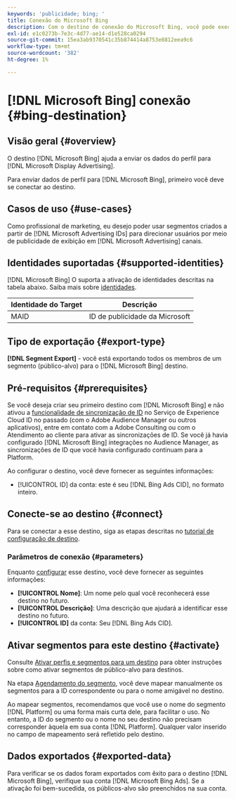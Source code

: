 ```yaml
---
keywords: 'publicidade; bing; '
title: Conexão do Microsoft Bing
description: Com o destino de conexão do Microsoft Bing, você pode executar redirecionamento e campanhas digitais direcionadas ao público-alvo em todo o Microsoft Display Advertising.
exl-id: e1c0273b-7e3c-4d77-ae14-d1e528ca0294
source-git-commit: 15ea3ab9370541c35b874414a8753e8812eea9c6
workflow-type: tm+mt
source-wordcount: '382'
ht-degree: 1%

---
```


# [!DNL Microsoft Bing] conexão {#bing-destination}

## Visão geral {#overview}

O destino [!DNL Microsoft Bing] ajuda a enviar os dados do perfil para [!DNL Microsoft Display Advertising].

Para enviar dados de perfil para [!DNL Microsoft Bing], primeiro você deve se conectar ao destino.

## Casos de uso {#use-cases}

Como profissional de marketing, eu desejo poder usar segmentos criados a partir de [!DNL Microsoft Advertising IDs] para direcionar usuários por meio de publicidade de exibição em [!DNL Microsoft Advertising] canais.

## Identidades suportadas {#supported-identities}

[!DNL Microsoft Bing] O suporta a ativação de identidades descritas na tabela abaixo. Saiba mais sobre [identidades](/help/identity-service/namespaces.md).

| Identidade do Target | Descrição |
|---|---|
| MAID | ID de publicidade da Microsoft |

## Tipo de exportação {#export-type}

**[!DNL Segment Export]** - você está exportando todos os membros de um segmento (público-alvo) para o  [!DNL Microsoft Bing] destino.

## Pré-requisitos {#prerequisites}

Se você deseja criar seu primeiro destino com [!DNL Microsoft Bing] e não ativou a [funcionalidade de sincronização de ID](https://experienceleague.adobe.com/docs/id-service/using/id-service-api/methods/idsync.html) no Serviço de Experience Cloud ID no passado (com o Adobe Audience Manager ou outros aplicativos), entre em contato com a Adobe Consulting ou com o Atendimento ao cliente para ativar as sincronizações de ID. Se você já havia configurado [!DNL Microsoft Bing] integrações no Audience Manager, as sincronizações de ID que você havia configurado continuam para a Platform.

Ao configurar o destino, você deve fornecer as seguintes informações:

* [!UICONTROL ID] da conta: este é seu  [!DNL Bing Ads CID], no formato inteiro.

## Conecte-se ao destino {#connect}

Para se conectar a esse destino, siga as etapas descritas no [tutorial de configuração de destino](../../ui/connect-destination.md).

### Parâmetros de conexão {#parameters}

Enquanto [configurar](../../ui/connect-destination.md) esse destino, você deve fornecer as seguintes informações:

* **[!UICONTROL Nome]**: Um nome pelo qual você reconhecerá esse destino no futuro.
* **[!UICONTROL Descrição]**: Uma descrição que ajudará a identificar esse destino no futuro.
* **[!UICONTROL ID]** da conta: Seu  [!DNL Bing Ads CID].

## Ativar segmentos para este destino {#activate}

Consulte [Ativar perfis e segmentos para um destino](../../ui/activate-destinations.md) para obter instruções sobre como ativar segmentos de público-alvo para destinos.

Na etapa [Agendamento do segmento](../../ui/activate-destinations.md#segment-schedule), você deve mapear manualmente os segmentos para a ID correspondente ou para o nome amigável no destino.

Ao mapear segmentos, recomendamos que você use o nome do segmento [!DNL Platform] ou uma forma mais curta dele, para facilitar o uso. No entanto, a ID do segmento ou o nome no seu destino não precisam corresponder àquela em sua conta [!DNL Platform]. Qualquer valor inserido no campo de mapeamento será refletido pelo destino.

## Dados exportados {#exported-data}

Para verificar se os dados foram exportados com êxito para o destino [!DNL Microsoft Bing], verifique sua conta [!DNL Microsoft Bing Ads]. Se a ativação foi bem-sucedida, os públicos-alvo são preenchidos na sua conta.
